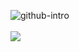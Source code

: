 ![github-intro](https://github.com/RianulAmin/RianulAmin/assets/146021099/49fe8646-64f1-49cd-a254-b70f15f492fd)
<br><br>
<a href="https://leetcode.com/RianulAmin/">![](https://leetcard.jacoblin.cool/RianulAmin?width=500&height=200)</a>

